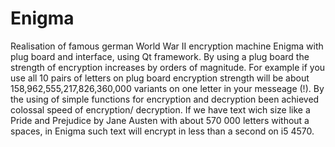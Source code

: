 # Enigma
Realisation of famous german World War II encryption machine Enigma with plug board and interface, using Qt framework. By using a plug board the strength of encryption increases by orders of magnitude. 
For example if you use all 10 pairs of letters on plug board encryption strength will be about 158,962,555,217,826,360,000 variants on one letter in your messeage (!). 
By the using of simple functions for encryption and decryption been achieved colossal speed of encryption/ decryption. If we have text wich size like a Pride and Prejudice by Jane Austen with about 570 000 letters without a spaces, in Enigma such text will encrypt in less than a second on i5 4570.
